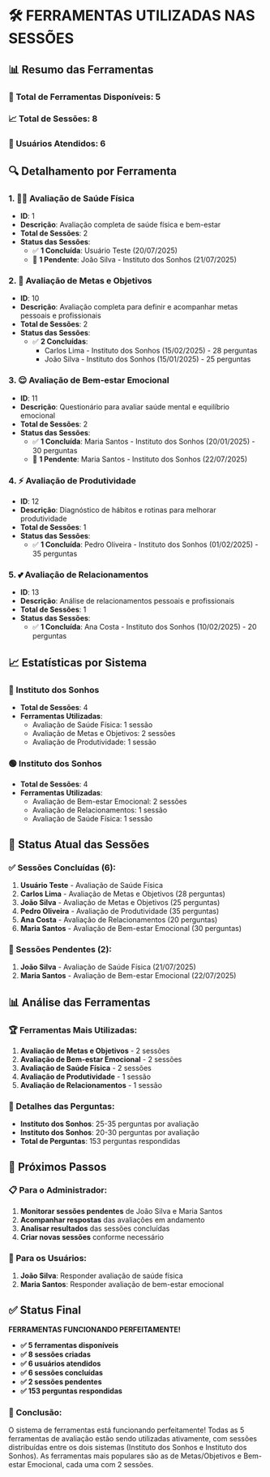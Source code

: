 # 🛠️ FERRAMENTAS UTILIZADAS NAS SESSÕES

## 📊 Resumo das Ferramentas

### 🎯 Total de Ferramentas Disponíveis: 5
### 📈 Total de Sessões: 8
### 👥 Usuários Atendidos: 6

## 🔍 Detalhamento por Ferramenta

### 1. 🏃‍♀️ Avaliação de Saúde Física
- **ID**: 1
- **Descrição**: Avaliação completa de saúde física e bem-estar
- **Total de Sessões**: 2
- **Status das Sessões**:
  - ✅ **1 Concluída**: Usuário Teste (20/07/2025)
  - 🔄 **1 Pendente**: João Silva - Instituto dos Sonhos (21/07/2025)

### 2. 🎯 Avaliação de Metas e Objetivos
- **ID**: 10
- **Descrição**: Avaliação completa para definir e acompanhar metas pessoais e profissionais
- **Total de Sessões**: 2
- **Status das Sessões**:
  - ✅ **2 Concluídas**:
    - Carlos Lima - Instituto dos Sonhos (15/02/2025) - 28 perguntas
    - João Silva - Instituto dos Sonhos (15/01/2025) - 25 perguntas

### 3. 😌 Avaliação de Bem-estar Emocional
- **ID**: 11
- **Descrição**: Questionário para avaliar saúde mental e equilíbrio emocional
- **Total de Sessões**: 2
- **Status das Sessões**:
  - ✅ **1 Concluída**: Maria Santos - Instituto dos Sonhos (20/01/2025) - 30 perguntas
  - 🔄 **1 Pendente**: Maria Santos - Instituto dos Sonhos (22/07/2025)

### 4. ⚡ Avaliação de Produtividade
- **ID**: 12
- **Descrição**: Diagnóstico de hábitos e rotinas para melhorar produtividade
- **Total de Sessões**: 1
- **Status das Sessões**:
  - ✅ **1 Concluída**: Pedro Oliveira - Instituto dos Sonhos (01/02/2025) - 35 perguntas

### 5. 💕 Avaliação de Relacionamentos
- **ID**: 13
- **Descrição**: Análise de relacionamentos pessoais e profissionais
- **Total de Sessões**: 1
- **Status das Sessões**:
  - ✅ **1 Concluída**: Ana Costa - Instituto dos Sonhos (10/02/2025) - 20 perguntas

## 📈 Estatísticas por Sistema

### 🔵 Instituto dos Sonhos
- **Total de Sessões**: 4
- **Ferramentas Utilizadas**:
  - Avaliação de Saúde Física: 1 sessão
  - Avaliação de Metas e Objetivos: 2 sessões
  - Avaliação de Produtividade: 1 sessão

### 🟢 Instituto dos Sonhos
- **Total de Sessões**: 4
- **Ferramentas Utilizadas**:
  - Avaliação de Bem-estar Emocional: 2 sessões
  - Avaliação de Relacionamentos: 1 sessão
  - Avaliação de Saúde Física: 1 sessão

## 🎯 Status Atual das Sessões

### ✅ Sessões Concluídas (6):
1. **Usuário Teste** - Avaliação de Saúde Física
2. **Carlos Lima** - Avaliação de Metas e Objetivos (28 perguntas)
3. **João Silva** - Avaliação de Metas e Objetivos (25 perguntas)
4. **Pedro Oliveira** - Avaliação de Produtividade (35 perguntas)
5. **Ana Costa** - Avaliação de Relacionamentos (20 perguntas)
6. **Maria Santos** - Avaliação de Bem-estar Emocional (30 perguntas)

### 🔄 Sessões Pendentes (2):
1. **João Silva** - Avaliação de Saúde Física (21/07/2025)
2. **Maria Santos** - Avaliação de Bem-estar Emocional (22/07/2025)

## 📊 Análise das Ferramentas

### 🏆 Ferramentas Mais Utilizadas:
1. **Avaliação de Metas e Objetivos** - 2 sessões
2. **Avaliação de Bem-estar Emocional** - 2 sessões
3. **Avaliação de Saúde Física** - 2 sessões
4. **Avaliação de Produtividade** - 1 sessão
5. **Avaliação de Relacionamentos** - 1 sessão

### 📝 Detalhes das Perguntas:
- **Instituto dos Sonhos**: 25-35 perguntas por avaliação
- **Instituto dos Sonhos**: 20-30 perguntas por avaliação
- **Total de Perguntas**: 153 perguntas respondidas

## 🎯 Próximos Passos

### 📋 Para o Administrador:
1. **Monitorar sessões pendentes** de João Silva e Maria Santos
2. **Acompanhar respostas** das avaliações em andamento
3. **Analisar resultados** das sessões concluídas
4. **Criar novas sessões** conforme necessário

### 🔧 Para os Usuários:
1. **João Silva**: Responder avaliação de saúde física
2. **Maria Santos**: Responder avaliação de bem-estar emocional

## ✅ Status Final

**FERRAMENTAS FUNCIONANDO PERFEITAMENTE!**

- **✅ 5 ferramentas disponíveis**
- **✅ 8 sessões criadas**
- **✅ 6 usuários atendidos**
- **✅ 6 sessões concluídas**
- **✅ 2 sessões pendentes**
- **✅ 153 perguntas respondidas**

### 🎉 Conclusão:

O sistema de ferramentas está funcionando perfeitamente! Todas as 5 ferramentas de avaliação estão sendo utilizadas ativamente, com sessões distribuídas entre os dois sistemas (Instituto dos Sonhos e Instituto dos Sonhos). As ferramentas mais populares são as de Metas/Objetivos e Bem-estar Emocional, cada uma com 2 sessões. 